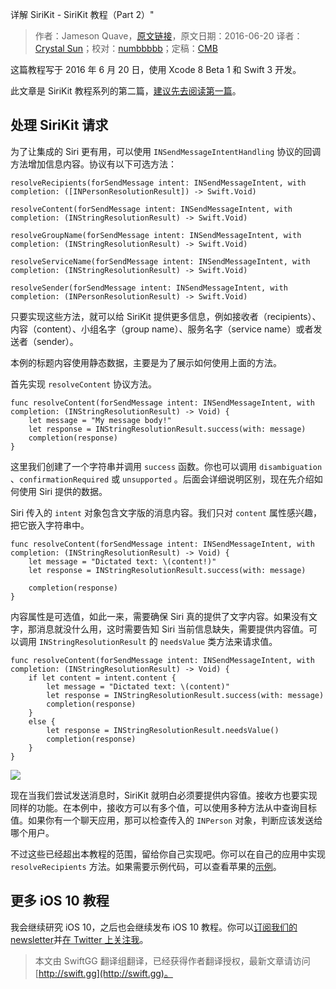 详解 SiriKit - SiriKit 教程（Part 2）"

> 作者：Jameson Quave，[原文链接](http://jamesonquave.com/blog/sirikit-swift-3-resolutions-sirikit-tutorial-part-2/)，原文日期：2016-06-20
> 译者：[Crystal Sun](http://www.jianshu.com/users/7a2d2cc38444/latest_articles)；校对：[numbbbbb](http://numbbbbb.com/)；定稿：[CMB](https://github.com/chenmingbiao)
  









这篇教程写于 2016 年 6 月 20 日，使用 Xcode 8 Beta 1 和 Swift 3 开发。

此文章是 SiriKit 教程系列的第二篇，[建议先去阅读第一篇](http://swift.gg/2016/06/28/adding-siri-to-ios-10-apps-in-swift-tutorial/)。

## 处理 SiriKit 请求

为了让集成的 Siri 更有用，可以使用 `INSendMessageIntentHandling` 协议的回调方法增加信息内容。协议有以下可选方法：

    
    resolveRecipients(forSendMessage intent: INSendMessageIntent, with completion: ([INPersonResolutionResult]) -> Swift.Void)
     
    resolveContent(forSendMessage intent: INSendMessageIntent, with completion: (INStringResolutionResult) -> Swift.Void)
     
    resolveGroupName(forSendMessage intent: INSendMessageIntent, with completion: (INStringResolutionResult) -> Swift.Void)
     
    resolveServiceName(forSendMessage intent: INSendMessageIntent, with completion: (INStringResolutionResult) -> Swift.Void)
     
    resolveSender(forSendMessage intent: INSendMessageIntent, with completion: (INPersonResolutionResult) -> Swift.Void)



只要实现这些方法，就可以给 SiriKit 提供更多信息，例如接收者（recipients）、内容（content）、小组名字（group name）、服务名字（service name）或者发送者（sender）。

本例的标题内容使用静态数据，主要是为了展示如何使用上面的方法。

首先实现 `resolveContent` 协议方法。

    
    func resolveContent(forSendMessage intent: INSendMessageIntent, with completion: (INStringResolutionResult) -> Void) {
        let message = "My message body!"
        let response = INStringResolutionResult.success(with: message)
        completion(response)
    }

这里我们创建了一个字符串并调用 `success` 函数。你也可以调用 `disambiguation` 、`confirmationRequired` 或 `unsupported` 。后面会详细说明区别，现在先介绍如何使用 Siri 提供的数据。

Siri 传入的 `intent` 对象包含文字版的消息内容。我们只对 `content` 属性感兴趣，把它嵌入字符串中。

    
    func resolveContent(forSendMessage intent: INSendMessageIntent, with completion: (INStringResolutionResult) -> Void) {
        let message = "Dictated text: \(content!)"
        let response = INStringResolutionResult.success(with: message)
     
        completion(response)
    }

内容属性是可选值，如此一来，需要确保 Siri 真的提供了文字内容。如果没有文字，那消息就没什么用，这时需要告知 Siri 当前信息缺失，需要提供内容值。可以调用 `INStringResolutionResult` 的 `needsValue` 类方法来请求值。

    
    func resolveContent(forSendMessage intent: INSendMessageIntent, with completion: (INStringResolutionResult) -> Void) {
        if let content = intent.content {
            let message = "Dictated text: \(content)"
            let response = INStringResolutionResult.success(with: message)
            completion(response)
        }
        else {
            let response = INStringResolutionResult.needsValue()
            completion(response)
        }
    }

![](http://swiftgg-main.b0.upaiyun.com/img/sirikit-swift-3-resolutions-sirikit-tutorial-part-2-1.png)

现在当我们尝试发送消息时，SiriKit 就明白必须要提供内容值。接收方也要实现同样的功能。在本例中，接收方可以有多个值，可以使用多种方法从中查询目标值。如果你有一个聊天应用，那可以检查传入的 `INPerson` 对象，判断应该发送给哪个用户。

不过这些已经超出本教程的范围，留给你自己实现吧。你可以在自己的应用中实现 `resolveRecipients` 方法。如果需要示例代码，可以查看苹果的[示例](https://developer.apple.com/library/prerelease/content/samplecode/UnicornChat/Listings/SiriExtension_UCSendMessageIntentHandler_swift.html)。

## 更多 iOS 10 教程

我会继续研究 iOS 10，之后也会继续发布 iOS 10 教程。你可以[订阅我们的 newsletter](http://eepurl.com/sDFL9)并[在 Twitter 上关注我](http://twitter.com/jquave)。
> 本文由 SwiftGG 翻译组翻译，已经获得作者翻译授权，最新文章请访问 [http://swift.gg](http://swift.gg)。